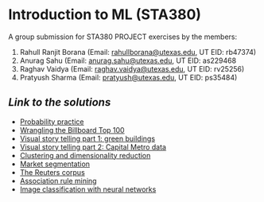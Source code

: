 # Introduction to ML (STA380)
A group submission for STA380 PROJECT exercises by the members:
  1. Rahull Ranjit Borana (Email: rahullborana@utexas.edu, UT EID: rb47374)
  2. Anurag Sahu (Email: anurag.sahu@utexas.edu, UT EID: as229468
  3. Raghav Vaidya (Email: raghav.vaidya@utexas.edu, UT EID: rv25256)
  4. Pratyush Sharma (Email: pratyush@utexas.edu, UT EID: ps35484)

## *Link to the solutions*
- [Probability practice](problem1.ipynb)
- [Wrangling the Billboard Top 100](problem2.ipynb)
- [Visual story telling part 1: green buildings](problem3.ipynb)
- [Visual story telling part 2: Capital Metro data](problem4.ipynb)
- [Clustering and dimensionality reduction](problem5.ipynb)
- [Market segmentation](problem6.ipynb)
- [The Reuters corpus](problem7.ipynb)
- [Association rule mining](problem8.pdf)
- [Image classification with neural networks](problem9.ipynb)
